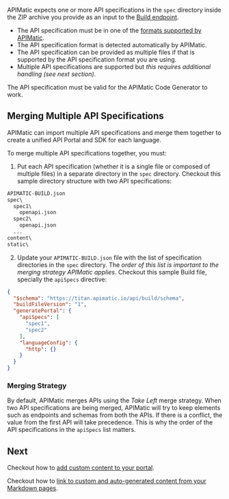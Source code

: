 APIMatic expects one or more API specifications in the `spec` directory inside the ZIP archive you provide as an input to the [Build endpoint]($e/Build/Generate%20using%20File).

* The API specification must be in one of the [formats supported by APIMatic](https://www.apimatic.io/transformer/#supported-formats).
* The API specification format is detected automatically by APIMatic.
* The API specification can be provided as multiple files if that is supported by the API specification format you are using.
* Multiple API specifications are supported but *this requires additional handling (see next section)*.

The API specification must be valid for the APIMatic Code Generator to work.

## Merging Multiple API Specifications

APIMatic can import multiple API specifications and merge them together to create a unified API Portal and SDK for each language.

To merge multiple API specifications together, you must:

1. Put each API specification (whether it is a single file or composed of multiple files) in a separate directory in the `spec` directory. Checkout this sample directory structure with two API specifications:

```txt
APIMATIC-BUILD.json
spec\
  spec1\
    openapi.json
  spec2\
    openapi.json
  ...
content\
static\
```

2. Update your `APIMATIC-BUILD.json` file with the list of specification directories in the `spec` directory. The *order of this list is important to the merging strategy APIMatic applies*. Checkout this sample Build file, specially the `apiSpecs` directive:

```json
{
  "$schema": "https://titan.apimatic.io/api/build/schema",
  "buildFileVersion": "1",
  "generatePortal": {
    "apiSpecs": [
      "spec1",
      "spec2"
    ],
    "languageConfig": {
      "http": {}
    }
  }
}
```

### Merging Strategy

By default, APIMatic merges APIs using the *Take Left* merge strategy. When two API specifications are being merged, APIMatic will try to keep elements such as endpoints and schemas from both the APIs. If there is a conflict, the value from the first API will take precedence. This is why the order of the API specifications in the `apiSpecs` list matters.

## Next

Checkout how to [add custom content to your portal](custom-content.md).

Checkout how to [link to custom and auto-generated content from your Markdown pages](links.md#linking-in-api-definitions).
